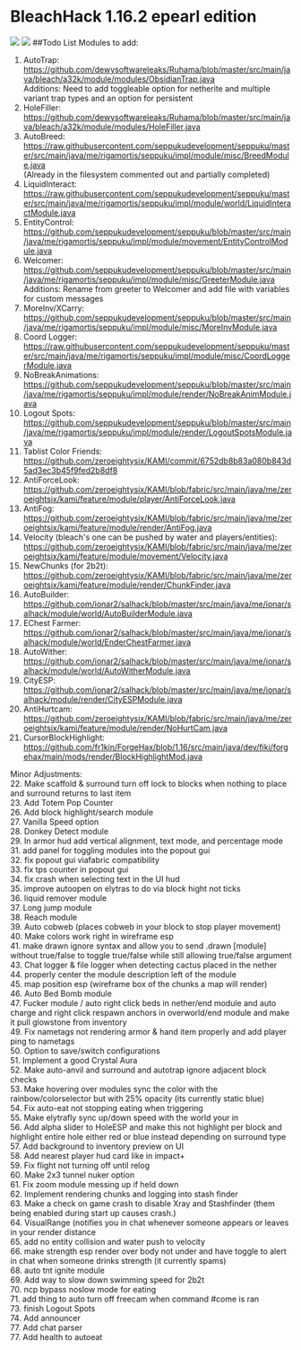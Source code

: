 # BleachHack 1.16.2 epearl edition
![](https://img.shields.io/github/last-commit/22s/bleachhack-1.16-epearl-edition.svg)
![](https://img.shields.io/github/languages/code-size/22s/bleachhack-1.16-epearl-edition.svg)
##Todo List
Modules to add:
1. AutoTrap: <https://github.com/dewysoftwareleaks/Ruhama/blob/master/src/main/java/bleach/a32k/module/modules/ObsidianTrap.java>  
Additions: Need to add toggleable option for netherite and multiple variant trap types and an option for persistent
2. HoleFiller: <https://github.com/dewysoftwareleaks/Ruhama/blob/master/src/main/java/bleach/a32k/module/modules/HoleFiller.java>
3. AutoBreed: <https://raw.githubusercontent.com/seppukudevelopment/seppuku/master/src/main/java/me/rigamortis/seppuku/impl/module/misc/BreedModule.java>  
(Already in the filesystem commented out and partially completed)
4. LiquidInteract: <https://raw.githubusercontent.com/seppukudevelopment/seppuku/master/src/main/java/me/rigamortis/seppuku/impl/module/world/LiquidInteractModule.java>
5. EntityControl: <https://github.com/seppukudevelopment/seppuku/blob/master/src/main/java/me/rigamortis/seppuku/impl/module/movement/EntityControlModule.java>
6. Welcomer: <https://github.com/seppukudevelopment/seppuku/blob/master/src/main/java/me/rigamortis/seppuku/impl/module/misc/GreeterModule.java>  
Additions: Rename from greeter to Welcomer and add file with variables for custom messages
7. MoreInv/XCarry: <https://github.com/seppukudevelopment/seppuku/blob/master/src/main/java/me/rigamortis/seppuku/impl/module/misc/MoreInvModule.java>
8. Coord Logger: <https://raw.githubusercontent.com/seppukudevelopment/seppuku/master/src/main/java/me/rigamortis/seppuku/impl/module/misc/CoordLoggerModule.java>
9. NoBreakAnimations: <https://github.com/seppukudevelopment/seppuku/blob/master/src/main/java/me/rigamortis/seppuku/impl/module/render/NoBreakAnimModule.java>
10. Logout Spots: <https://github.com/seppukudevelopment/seppuku/blob/master/src/main/java/me/rigamortis/seppuku/impl/module/render/LogoutSpotsModule.java>
11. Tablist Color Friends: <https://github.com/zeroeightysix/KAMI/commit/6752db8b83a080b843d5ad3ec3b45f9fed2b8df8>
12. AntiForceLook: <https://github.com/zeroeightysix/KAMI/blob/fabric/src/main/java/me/zeroeightsix/kami/feature/module/player/AntiForceLook.java>
13. AntiFog: <https://github.com/zeroeightysix/KAMI/blob/fabric/src/main/java/me/zeroeightsix/kami/feature/module/render/AntiFog.java>
14. Velocity (bleach's one can be pushed by water and players/entities): <https://github.com/zeroeightysix/KAMI/blob/fabric/src/main/java/me/zeroeightsix/kami/feature/module/movement/Velocity.java>
15. NewChunks (for 2b2t): <https://github.com/zeroeightysix/KAMI/blob/fabric/src/main/java/me/zeroeightsix/kami/feature/module/render/ChunkFinder.java>
16. AutoBuilder: <https://github.com/ionar2/salhack/blob/master/src/main/java/me/ionar/salhack/module/world/AutoBuilderModule.java>
17. EChest Farmer: <https://github.com/ionar2/salhack/blob/master/src/main/java/me/ionar/salhack/module/world/EnderChestFarmer.java>
18. AutoWither: <https://github.com/ionar2/salhack/blob/master/src/main/java/me/ionar/salhack/module/world/AutoWitherModule.java>
19. CityESP: <https://github.com/ionar2/salhack/blob/master/src/main/java/me/ionar/salhack/module/render/CityESPModule.java>
20. AntiHurtcam: <https://github.com/zeroeightysix/KAMI/blob/fabric/src/main/java/me/zeroeightsix/kami/feature/module/render/NoHurtCam.java>
21. CursorBlockHighlight: <https://github.com/fr1kin/ForgeHax/blob/1.16/src/main/java/dev/fiki/forgehax/main/mods/render/BlockHighlightMod.java>

Minor Adjustments:  
22. Make scaffold & surround turn off lock to blocks when nothing to place and surround returns to last item  
23. Add Totem Pop Counter  
26. Add block highlight/search module  
27. Vanilla Speed option  
28. Donkey Detect module  
29. In armor hud add vertical alignment, text mode, and percentage mode  
31. add panel for toggling modules into the popout gui  
32. fix popout gui viafabric compatibility  
33. fix tps counter in popout gui  
34. fix crash when selecting text in the UI hud  
35. improve autoopen on elytras to do via block hight not ticks  
36. liquid remover module  
37. Long jump module  
38. Reach module  
39. Auto cobweb (places cobweb in your block to stop player movement)  
40. Make colors work right in wireframe esp  
41. make drawn ignore syntax and allow you to send .drawn [module] without true/false to toggle true/false while still allowing true/false argument  
43. Chat logger & file logger when detecting cactus placed in the nether  
44. properly center the module description left of the module  
45. map position esp (wireframe box of the chunks a map will render)  
46. Auto Bed Bomb module  
47. Fucker module / auto right click beds in nether/end module and auto charge and right click respawn anchors in overworld/end module and make it pull glowstone from inventory  
49. Fix nametags not rendering armor & hand item properly and add player ping to nametags  
50. Option to save/switch configurations  
51. Implement a good Crystal Aura  
52. Make auto-anvil and surround and autotrap ignore adjacent block checks  
53. Make hovering over modules sync the color with the rainbow/colorselector but with 25% opacity (its currently static blue)  
54. Fix auto-eat not stopping eating when triggering  
55. Make elytrafly sync up/down speed with the world your in  
56. Add alpha slider to HoleESP and make this not highlight per block and highlight entire hole either red or blue instead depending on surround type  
57. Add background to inventory preview on UI  
58. Add nearest player hud card like in impact+  
59. Fix flight not turning off until relog  
60. Make 2x3 tunnel nuker option  
61. Fix zoom module messing up if held down  
62. Implement rendering chunks and logging into stash finder  
63. Make a check on game crash to disable Xray and Stashfinder (them being enabled during start up causes crash.)  
64. VisualRange (notifies you in chat whenever someone appears or leaves in your render distance  
65. add no entity collision and water push to velocity  
66. make strength esp render over body not under and have toggle to alert in chat when someone drinks strength (it currently spams)  
68. auto tnt ignite module  
69. Add way to slow down swimming speed for 2b2t  
70. ncp bypass noslow mode for eating  
71. add thing to auto turn off freecam when command #come is ran  
73. finish Logout Spots  
74. Add announcer  
77. Add chat parser  
77. Add health to autoeat